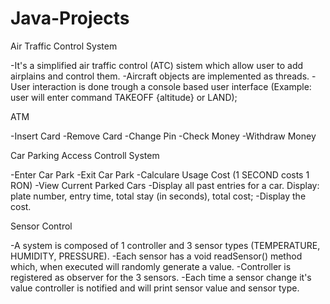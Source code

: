# Java-Projects

Air Traffic Control System 

-It's a simplified air traffic control (ATC) sistem which allow user to add airplains and control them. 
-Aircraft objects are implemented as threads.
-User interaction is done trough a console based user interface (Example: user will enter command TAKEOFF {altitude} or LAND);


ATM

-Insert Card
-Remove Card
-Change Pin
-Check Money
-Withdraw Money


Car Parking Access Controll System

-Enter Car Park
-Exit Car Park
-Calculare Usage Cost (1 SECOND costs 1 RON)
-View Current Parked Cars
-Display all past entries for a car. Display: plate number, entry time, total stay (in seconds), total cost;
-Display the cost.

Sensor Control

-A system is composed of 1 controller and 3 sensor types (TEMPERATURE, HUMIDITY, PRESSURE). 
-Each sensor has a void readSensor() method which, when executed will randomly generate a value. 
-Controller is registered as observer for the 3 sensors.
-Each time a sensor change it's value controller is notified and will print sensor value and sensor type.
